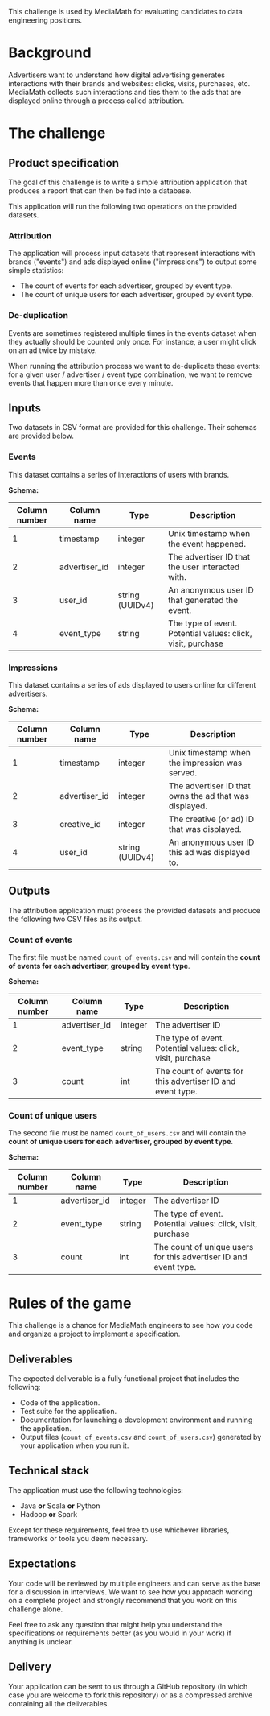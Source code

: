 This challenge is used by MediaMath for evaluating candidates to data engineering positions.

# Background
Advertisers want to understand how digital advertising generates interactions with their brands and websites: clicks, visits, purchases, etc. MediaMath collects such interactions and ties them to the ads that are displayed online through a process called attribution.

# The challenge

## Product specification
The goal of this challenge is to write a simple attribution application that produces a report that can then be fed into a database.

This application will run the following two operations on the provided datasets.

### Attribution
The application will process input datasets that represent interactions with brands ("events") and ads displayed online ("impressions") to output some simple statistics:

 - The count of events for each advertiser, grouped by event type.
 - The count of unique users for each advertiser, grouped by event type.

### De-duplication
Events are sometimes registered multiple times in the events dataset when they actually should be counted only once. For instance, a user might click on an ad twice by mistake.

When running the attribution process we want to de-duplicate these events: for a given user / advertiser / event type combination, we want to remove events that happen more than once every minute.

## Inputs
Two datasets in CSV format are provided for this challenge. Their schemas are provided below.

### Events
This dataset contains a series of interactions of users with brands.

**Schema:**

Column number | Column name  | Type | Description
------------- | ------------- | ------------- | -------------
1  | timestamp | integer | Unix timestamp when the event happened.
2  | advertiser_id | integer | The advertiser ID that the user interacted with.
3 | user_id | string (UUIDv4) | An anonymous user ID that generated the event.
4 | event_type | string | The type of event. Potential values: click, visit, purchase

### Impressions
This dataset contains a series of ads displayed to users online for different advertisers.

**Schema:**

Column number | Column name  | Type | Description
------------- | ------------- | ------------- | -------------
1  | timestamp | integer | Unix timestamp when the impression was served.
2  | advertiser_id | integer | The advertiser ID that owns the ad that was displayed.
3 | creative_id | integer | The creative (or ad) ID that was displayed.
4 | user_id | string (UUIDv4) | An anonymous user ID this ad was displayed to.

## Outputs
The attribution application must process the provided datasets and produce the following two CSV files as its output.

### Count of events
The first file must be named `count_of_events.csv` and will contain the **count of events for each advertiser, grouped by event type**.

**Schema:**

Column number | Column name  | Type | Description
------------- | ------------- | ------------- | -------------
1  | advertiser_id | integer | The advertiser ID
2 | event_type | string | The type of event. Potential values: click, visit, purchase
3 | count | int | The count of events for this advertiser ID and event type.

### Count of unique users
The second file must be named `count_of_users.csv` and will contain the **count of unique users for each advertiser, grouped by event type**.

**Schema:**

Column number | Column name  | Type | Description
------------- | ------------- | ------------- | -------------
1 | advertiser_id | integer | The advertiser ID
2 | event_type | string | The type of event. Potential values: click, visit, purchase
3 | count | int | The count of unique users for this advertiser ID and event type.

# Rules of the game
This challenge is a chance for MediaMath engineers to see how you code and organize a project to implement a specification.

## Deliverables
The expected deliverable is a fully functional project that includes the following:

 - Code of the application.
 - Test suite for the application.
 - Documentation for launching a development environment and running the application.
 - Output files (`count_of_events.csv` and `count_of_users.csv`) generated by your application when you run it.

## Technical stack
The application must use the following technologies:

 - Java **or** Scala **or** Python
 - Hadoop **or** Spark

Except for these requirements, feel free to use whichever libraries, frameworks or tools you deem necessary. 

## Expectations
Your code will be reviewed by multiple engineers and can serve as the base for a discussion in interviews.
We want to see how you approach working on a complete project and strongly recommend that you work on this challenge alone.

Feel free to ask any question that might help you understand the specifications or requirements better (as you would in your work) if anything is unclear.

## Delivery
Your application can be sent to us through a GitHub repository (in which case you are welcome to fork this repository) or as a compressed archive containing all the deliverables. 